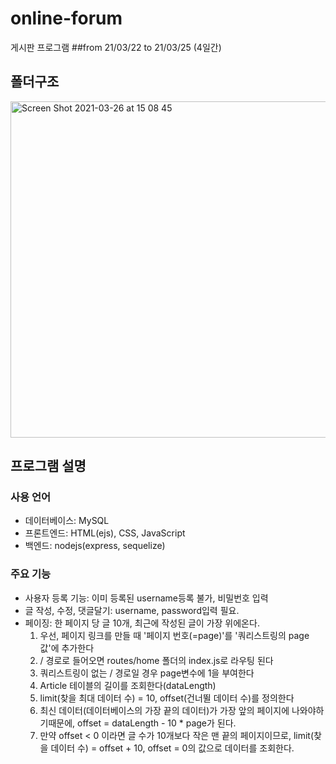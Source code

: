 # online-forum

게시판 프로그램
##from 21/03/22 to 21/03/25 (4일간)

## 폴더구조
<img width="538" alt="Screen Shot 2021-03-26 at 15 08 45" src="https://user-images.githubusercontent.com/66362967/112589914-44050780-8e45-11eb-94d9-c91f3d94797d.png">

## 프로그램 설명

### 사용 언어
<ul>
  <li>데이터베이스: MySQL</li>
  <li>프론트엔드: HTML(ejs), CSS, JavaScript</li>
  <li>백엔드: nodejs(express, sequelize)</li>
</ul>

### 주요 기능
<ul>
  <li>사용자 등록 기능: 이미 등록된 username등록 불가, 비밀번호 입력</li>
  <li>글 작성, 수정, 댓글달기: username, password입력 필요.</li>
  <li>페이징: 한 페이지 당 글 10개, 최근에 작성된 글이 가장 위에온다.
    <ol>
      <li>우선, 페이지 링크를 만들 때 '페이지 번호(=page)'를 '쿼리스트링의 page값'에 추가한다</li>
      <li>/ 경로로 들어오면 routes/home 폴더의 index.js로 라우팅 된다</li>
      <li>쿼리스트링이 없는 / 경로일 경우 page변수에 1을 부여한다</li>
      <li>Article 테이블의 길이를 조회한다(dataLength)</li>
      <li>limit(찾을 최대 데이터 수) = 10, offset(건너뛸 데이터 수)를 정의한다</li>
      <li>최신 데이터(데이터베이스의 가장 끝의 데이터)가 가장 앞의 페이지에 나와야하기때문에, 
        offset = dataLength - 10 * page가 된다.
      </li>
      <li>만약 offset < 0 이라면 글 수가 10개보다 작은 맨 끝의 페이지이므로,
           limit(찾을 데이터 수) = offset + 10, offset = 0의 값으로 데이터를 조회한다.</li>
    </ol>
  </li>
  
</ul>
